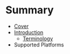 # Summary

* [Cover](README.md)
* [Introduction](documentation/Introduction.md)
   * [Terminology](documentation/Terminology.md)
* Supported Platforms

